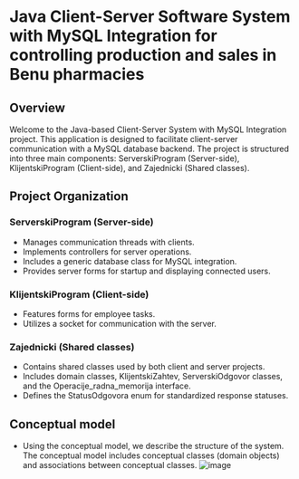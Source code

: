 # Java Client-Server Software System with MySQL Integration for controlling production and sales in Benu pharmacies

## Overview

Welcome to the Java-based Client-Server System with MySQL Integration project. This application is designed to facilitate client-server communication with a MySQL database backend. The project is structured into three main components: ServerskiProgram (Server-side), KlijentskiProgram (Client-side), and Zajednicki (Shared classes).

## Project Organization

### ServerskiProgram (Server-side)
- Manages communication threads with clients.
- Implements controllers for server operations.
- Includes a generic database class for MySQL integration.
- Provides server forms for startup and displaying connected users.

### KlijentskiProgram (Client-side)
- Features forms for employee tasks.
- Utilizes a socket for communication with the server.

### Zajednicki (Shared classes)
- Contains shared classes used by both client and server projects.
- Includes domain classes, KlijentskiZahtev, ServerskiOdgovor classes, and the Operacije_radna_memorija interface.
- Defines the StatusOdgovora enum for standardized response statuses.

## Conceptual model
- Using the conceptual model, we describe the structure of the system. The conceptual model includes conceptual classes (domain objects) and associations between conceptual classes.
  ![image](https://github.com/Rale01/Software_System_for_the_control_of_production_and_sales_of_medications_for_Benu_pharmacies_Java/assets/117539174/6bb68c58-4cfa-4664-b887-15af8af0db19)
  

